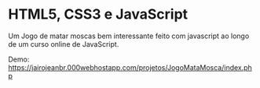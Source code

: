 
# HTML5, CSS3 e JavaScript 

 Um Jogo de matar moscas bem interessante feito com javascript ao longo de um curso online de JavaScript. 

Demo: https://jairojeanbr.000webhostapp.com/projetos/JogoMataMosca/index.php


